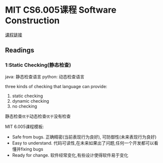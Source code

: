 # MIT CS6.005课程 Software Construction

[课程链接](https://ocw.mit.edu/ans7870/6/6.005/s16/)

## Readings

### 1:Static Checking(静态检查)

java: 静态检查语言
python: 动态检查语言

three kinds of checking that language can provide:

1. static checking
2. dynamic checking
3. no checking

静态检查`优于`动态检查`优于`没有检查

MIT 6.005课程模板:

- Safe from bugs. 正确精密(当前表现行为良好), 可防御性(未来表现行为良好)
- Easy to understand. 代码可读性,在未来如果出了问题,任何一个开发都可以看懂并fixing bugs
- Ready for change. 软件经常变化,有些设计使得软件易于变化